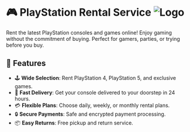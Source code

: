 # 🎮 **PlayStation Rental Service** ![Logo](logo.png)

Rent the latest PlayStation consoles and games online! Enjoy gaming without the commitment of buying. Perfect for gamers, parties, or trying before you buy.

## 🌟 **Features**

- 🕹️ **Wide Selection**: Rent PlayStation 4, PlayStation 5, and exclusive games.
- 🚀 **Fast Delivery**: Get your console delivered to your doorstep in 24 hours.
- 💳 **Flexible Plans**: Choose daily, weekly, or monthly rental plans.
- 🔒 **Secure Payments**: Safe and encrypted payment processing.
- 📦 **Easy Returns**: Free pickup and return service.
